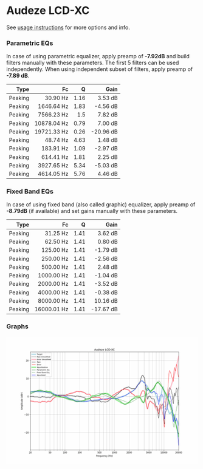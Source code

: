 # Audeze LCD-XC
See [usage instructions](https://github.com/jaakkopasanen/AutoEq#usage) for more options and info.

### Parametric EQs
In case of using parametric equalizer, apply preamp of **-7.92dB** and build filters manually
with these parameters. The first 5 filters can be used independently.
When using independent subset of filters, apply preamp of **-7.89 dB**.

| Type    | Fc          |    Q | Gain      |
|--------:|------------:|-----:|----------:|
| Peaking | 30.90 Hz    | 1.16 | 3.53 dB   |
| Peaking | 1646.64 Hz  | 1.83 | -4.56 dB  |
| Peaking | 7566.23 Hz  | 1.5  | 7.82 dB   |
| Peaking | 10878.04 Hz | 0.79 | 7.00 dB   |
| Peaking | 19721.33 Hz | 0.26 | -20.96 dB |
| Peaking | 48.74 Hz    | 4.63 | 1.48 dB   |
| Peaking | 183.91 Hz   | 1.09 | -2.97 dB  |
| Peaking | 614.41 Hz   | 1.81 | 2.25 dB   |
| Peaking | 3927.65 Hz  | 5.34 | -5.03 dB  |
| Peaking | 4614.05 Hz  | 5.76 | 4.46 dB   |

### Fixed Band EQs
In case of using fixed band (also called graphic) equalizer, apply preamp of **-8.79dB**
(if available) and set gains manually with these parameters.

| Type    | Fc          |    Q | Gain      |
|--------:|------------:|-----:|----------:|
| Peaking | 31.25 Hz    | 1.41 | 3.62 dB   |
| Peaking | 62.50 Hz    | 1.41 | 0.80 dB   |
| Peaking | 125.00 Hz   | 1.41 | -1.79 dB  |
| Peaking | 250.00 Hz   | 1.41 | -2.56 dB  |
| Peaking | 500.00 Hz   | 1.41 | 2.48 dB   |
| Peaking | 1000.00 Hz  | 1.41 | -1.04 dB  |
| Peaking | 2000.00 Hz  | 1.41 | -3.52 dB  |
| Peaking | 4000.00 Hz  | 1.41 | -0.38 dB  |
| Peaking | 8000.00 Hz  | 1.41 | 10.16 dB  |
| Peaking | 16000.01 Hz | 1.41 | -17.67 dB |

### Graphs
![](./Audeze%20LCD-XC.png)